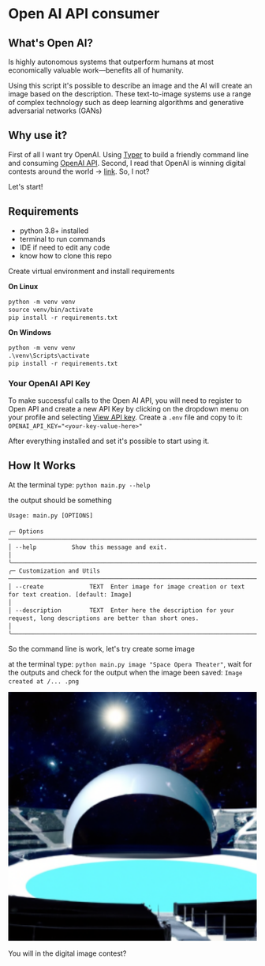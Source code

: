 # Open AI API consumer


## What's Open AI?
Is highly autonomous systems that outperform humans at most economically valuable work—benefits all of humanity.

Using this script it's possible to describe an image and the AI will create an image based on the description. 
These text-to-image systems use a range of complex technology such as deep learning algorithms and generative adversarial networks (GANs)

## Why use it?
First of all I want try OpenAI. Using [Typer](https://typer.tiangolo.com/) to build a friendly command line and consuming [OpenAI API](https://github.com/openai/openai-python). Second, I read that OpenAI is winning digital contests around the world -> [link](https://www.nytimes.com/2022/09/02/technology/ai-artificial-intelligence-artists.html). So, I not?

Let's start!


## Requirements

- python 3.8+ installed
- terminal to run commands
- IDE if need to edit any code
- know how to clone this repo


Create virtual environment and install requirements

**On Linux**

```Shell
python -m venv venv
source venv/bin/activate
pip install -r requirements.txt
```

**On Windows**


```Shell
python -m venv venv
.\venv\Scripts\activate
pip install -r requirements.txt
```

### Your OpenAI API Key
To make successful calls to the Open AI API, you will need to register to Open API and create a new API Key by clicking on the dropdown menu on your profile and selecting [View API key](https://beta.openai.com/account/api-keys). Create a `.env` file and copy to it: `OPENAI_API_KEY="<your-key-value-here>"`

 After everything installed and set it's possible to start using it.

 ## How It Works

 At the terminal type: `python main.py --help`

 the output should be something
 ```Shell
 Usage: main.py [OPTIONS]                                                                                                                                                         
                                                                                                                                                                                  
╭─ Options ──────────────────────────────────────────────────────────────────────────────────────────────────────────────────────────────────────────────────────────────────────╮
│ --help          Show this message and exit.                                                                                                                                    │
╰────────────────────────────────────────────────────────────────────────────────────────────────────────────────────────────────────────────────────────────────────────────────╯
╭─ Customization and Utils ──────────────────────────────────────────────────────────────────────────────────────────────────────────────────────────────────────────────────────╮
│ --create             TEXT  Enter image for image creation or text for text creation. [default: Image]                                                                          │
│ --description        TEXT  Enter here the description for your request, long descriptions are better than short ones.                                                          │
╰────────────────────────────────────────────────────────────────────────────────────────────────────────────────────────────────────────────────────────────────────────────────╯

 ```

 So the command line is work, let's try create some image

 at the terminal type: `python main.py image "Space Opera Theater"`, wait for the outputs and check for the output when the image been saved: `Image created at /... .png`

 <p align="center">
  <img src="./images/2023-01-05_100416.json-0.png" alt="Size Limit CLI" width="512">
</p>

You will in the digital image contest?